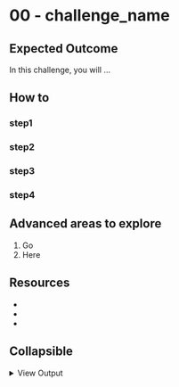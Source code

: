 # 00 - challenge_name

## Expected Outcome

In this challenge, you will ...

## How to

### step1


### step2


### step3


### step4


## Advanced areas to explore

1. Go
1. Here

## Resources

- []()
- []()
- []()

## Collapsible

<details><summary>View Output</summary>
<p>

```sh

```

</p>
</details>